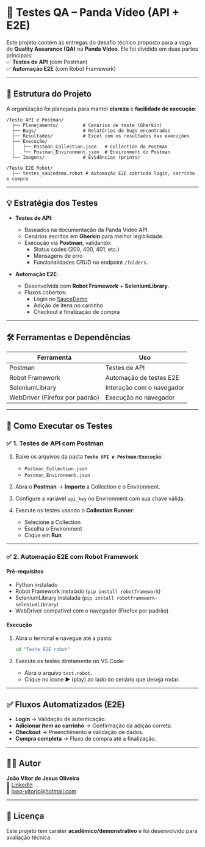 
# 🧪 Testes QA – Panda Vídeo (API + E2E)

Este projeto contém as entregas do desafio técnico proposto para a vaga de **Quality Assurance (QA)** na **Panda Vídeo**. Ele foi dividido em duas partes principais:  
✅ **Testes de API** (com Postman)  
✅ **Automação E2E** (com Robot Framework)  

---

## 📁 **Estrutura do Projeto**

A organização foi planejada para manter **clareza** e **facilidade de execução**:

```
/Teste API e Postman/
  ├── Planejamento/         # Cenários de teste (Gherkin)
  ├── Bugs/                 # Relatórios de bugs encontrados
  ├── Resultados/           # Excel com os resultados das execuções
  ├── Execução/
  │   ├── Postman_Collection.json   # Collection do Postman
  │   └── Postman_Environment.json  # Environment do Postman
  └── Imagens/              # Evidências (prints)

/Teste E2E Robot/
  ├── testes_saucedemo.robot # Automação E2E cobrindo login, carrinho e compra
```

---

## 💡 **Estratégia dos Testes**

- **Testes de API**:
  - Baseados na documentação da Panda Vídeo API.
  - Cenários escritos em **Gherkin** para melhor legibilidade.
  - Execução via **Postman**, validando:
    - Status codes (200, 400, 401, etc.)
    - Mensagens de erro
    - Funcionalidades CRUD no endpoint `/folders`.

- **Automação E2E**:
  - Desenvolvida com **Robot Framework** + **SeleniumLibrary**.
  - Fluxos cobertos:
    - Login no [SauceDemo](https://www.saucedemo.com/)
    - Adição de itens no carrinho
    - Checkout e finalização de compra

---

## 🛠️ **Ferramentas e Dependências**

| Ferramenta                     | Uso                          |
|--------------------------------|-----------------------------|
| Postman                        | Testes de API              |
| Robot Framework                | Automação de testes E2E    |
| SeleniumLibrary                | Interação com o navegador  |
| WebDriver (Firefox por padrão) | Execução no navegador      |


---

## 🔧 **Como Executar os Testes**

### ✅ **1. Testes de API com Postman**
1. Baixe os arquivos da pasta **`Teste API e Postman/Execução`**:
   - `Postman_Collection.json`
   - `Postman_Environment.json`

2. Abra o **Postman** → **Importe** a Collection e o Environment.

3. Configure a variável `api_key` no Environment com sua chave válida.

4. Execute os testes usando o **Collection Runner**:
   - Selecione a Collection
   - Escolha o Environment
   - Clique em **Run**

---

### ✅ **2. Automação E2E com Robot Framework**
#### **Pré-requisitos**
- Python instalado
- Robot Framework instalado (`pip install robotframework`)
- SeleniumLibrary instalada (`pip install robotframework-seleniumlibrary`)
- WebDriver compatível com o navegador (Firefox por padrão)

#### **Execução**
1. Abra o terminal e navegue até a pasta:
   ```bash
   cd "Teste E2E robot"
   ```

2. Execute os testes diretamente no VS Code:
   - Abra o arquivo `test.robot`.
   - Clique no ícone ▶️ (play) ao lado do cenário que deseja rodar.

---

## ✅ **Fluxos Automatizados (E2E)**
- **Login** → Validação de autenticação.
- **Adicionar item ao carrinho** → Confirmação da adição correta.
- **Checkout** → Preenchimento e validação de dados.
- **Compra completa** → Fluxo de compra até a finalização.

---

## 👨‍💻 **Autor**
**João Vitor de Jesus Oliveira**  
🔗 [LinkedIn](https://www.linkedin.com/in/joão-vitor-de-jesus-oliveira)  
📧 [joao-vitorjc@hotmail.com](mailto:joao-vitorjc@hotmail.com)

---

## 📄 **Licença**
Este projeto tem caráter **acadêmico/demonstrativo** e foi desenvolvido para avaliação técnica.

